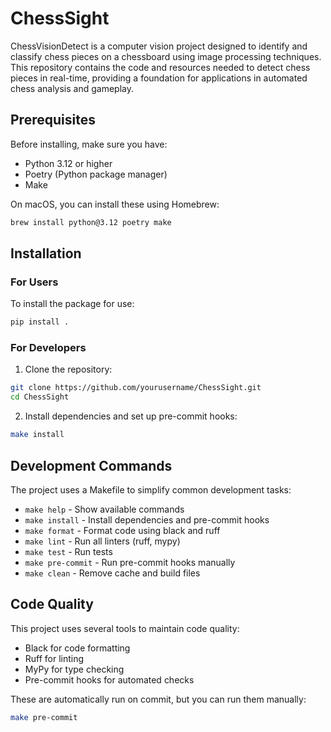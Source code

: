 # ChessSight

ChessVisionDetect is a computer vision project designed to identify and classify chess pieces on a chessboard using image processing techniques. This repository contains the code and resources needed to detect chess pieces in real-time, providing a foundation for applications in automated chess analysis and gameplay.

## Prerequisites

Before installing, make sure you have:
- Python 3.12 or higher
- Poetry (Python package manager)
- Make

On macOS, you can install these using Homebrew:
```bash
brew install python@3.12 poetry make
```

## Installation

### For Users

To install the package for use:

```bash
pip install .
```

### For Developers

1. Clone the repository:
```bash
git clone https://github.com/yourusername/ChessSight.git
cd ChessSight
```

2. Install dependencies and set up pre-commit hooks:
```bash
make install
```



## Development Commands

The project uses a Makefile to simplify common development tasks:

- `make help` - Show available commands
- `make install` - Install dependencies and pre-commit hooks
- `make format` - Format code using black and ruff
- `make lint` - Run all linters (ruff, mypy)
- `make test` - Run tests
- `make pre-commit` - Run pre-commit hooks manually
- `make clean` - Remove cache and build files


## Code Quality

This project uses several tools to maintain code quality:
- Black for code formatting
- Ruff for linting
- MyPy for type checking
- Pre-commit hooks for automated checks

These are automatically run on commit, but you can run them manually:
```bash
make pre-commit
```
